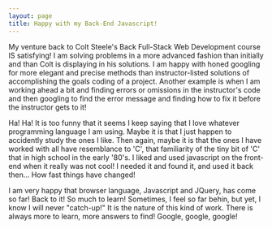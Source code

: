 ```yaml
---
layout: page
title: Happy with my Back-End Javascript!
---
```


My venture back to Colt Steele's Back Full-Stack Web Development course IS satisfying! I am solving problems in a more advanced 
fashion than initially and than Colt is displaying in his solutions. I am happy with honed googling for more elegant and precise
methods than instructor-listed solutions of accomplishing the goals coding of a project. Another example is when I am working 
ahead a bit and finding errors or omissions in the instructor's code and then googling to find the error message and finding how to fix it 
before the instructor gets to it! 

Ha! Ha! It is too funny that it seems I keep saying that I love whatever programming language I am using. Maybe it is that I just
happen to accidently study the ones I like. Then again, maybe it is that the ones I have worked with all have resemblance to 'C', 
that familiarity of the tiny bit of 'C' that in high school in the early '80's. I liked and used javascript on the front-end when 
it really was not cool! I needed it and found it, and used it back then... How fast things have changed! 

I am very happy that browser language, Javascript and JQuery, has come so far! Back to it! So much to learn! Sometimes, I feel so 
far behin, but yet, I know I will never "catch-up!" It is the nature of this kind of work. There is always more to learn, more 
answers to find! Google, google, google!

